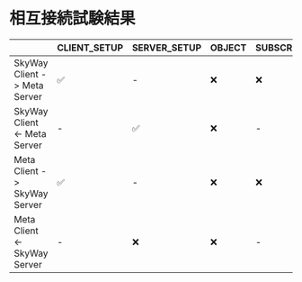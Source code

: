 # 相互接続試験結果

|                              | CLIENT_SETUP | SERVER_SETUP | OBJECT | SUBSCRIBE | SUBSCRIBE_OK | SUBSCRIBE_ERROR | UNSUBSCRIBE | SUBSCRIBE_FIN | SUBSCRIBE_RST | ANNOUNCE | ANNOUNCE_OK | ANNOUNCE_ERROR | UNANNOUNCE | GOAWAY |
| ---------------------------- | ------------ | ------------ | ------ | --------- | ------------ | --------------- | ----------- | ------------- | ------------- | -------- | ----------- | -------------- | ---------- | ------ |
| SkyWay Client -> Meta Server | ✅           | -            | ❌     | ❌        | -            | -               | ❌          | ❌            | ❌            | ❌       | -           | -              | ❌         | ❌     |
| SkyWay Client <- Meta Server | -            | ✅           | ❌     | -         | ❌           | ❌              | -           | ❌            | ❌            | -        | ❌          | ❌             | -          | ❌     |
| Meta Client -> SkyWay Server | ✅           | -            | ❌     | ❌        | -            | -               | ❌          | ❌            | ❌            | ❌       | -           | -              | ❌         | ❌     |
| Meta Client <- SkyWay Server | -            | ❌           | ❌     | -         | ❌           | ❌              | -           | ❌            | ❌            | -        | ❌          | ❌             | -          | ❌     |
